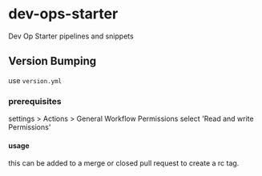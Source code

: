 # dev-ops-starter
Dev Op Starter pipelines and snippets

## Version Bumping
use `version.yml`

### prerequisites
settings > Actions > General 
Workflow Permissions select 'Read and write Permissions'
#### usage
this can be added to a merge or closed pull request to create a rc tag.
